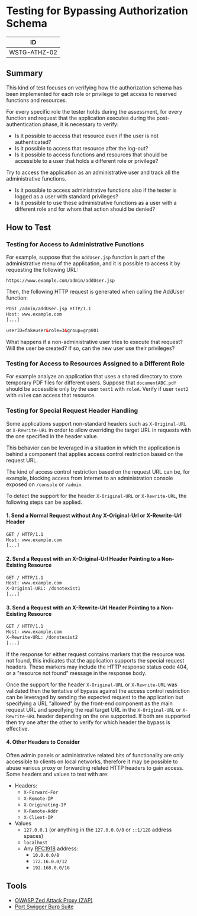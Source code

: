 # Testing for Bypassing Authorization Schema

|ID          |
|------------|
|WSTG-ATHZ-02|

## Summary

This kind of test focuses on verifying how the authorization schema has been implemented for each role or privilege to get access to reserved functions and resources.

For every specific role the tester holds during the assessment, for every function and request that the application executes during the post-authentication phase, it is necessary to verify:

- Is it possible to access that resource even if the user is not authenticated?
- Is it possible to access that resource after the log-out?
- Is it possible to access functions and resources that should be accessible to a user that holds a different role or privilege?

Try to access the application as an administrative user and track all the administrative functions.

- Is it possible to access administrative functions also if the tester is logged as a user with standard privileges?
- Is it possible to use these administrative functions as a user with a different role and for whom that action should be denied?

## How to Test

### Testing for Access to Administrative Functions

For example, suppose that the `AddUser.jsp` function is part of the administrative menu of the application, and it is possible to access it by requesting the following URL:

`https://www.example.com/admin/addUser.jsp`

Then, the following HTTP request is generated when calling the AddUser function:

```html
POST /admin/addUser.jsp HTTP/1.1
Host: www.example.com
[...]

userID=fakeuser&role=3&group=grp001
```

What happens if a non-administrative user tries to execute that request? Will the user be created? If so, can the new user use their privileges?

### Testing for Access to Resources Assigned to a Different Role

For example analyze an application that uses a shared directory to store temporary PDF files for different users. Suppose that `documentABC.pdf` should be accessible only by the user `test1` with `roleA`. Verify if user `test2` with `roleB` can access that resource.

### Testing for Special Request Header Handling

Some applications support non-standard headers such as `X-Original-URL` or `X-Rewrite-URL` in order to allow overriding the target URL in requests with the one specified in the header value.

This behavior can be leveraged in a situation in which the application is behind a component that applies access control restriction based on the request URL.

The kind of access control restriction based on the request URL can be, for example, blocking access from Internet to an administration console exposed on `/console` or `/admin`.

To detect the support for the header `X-Original-URL` or `X-Rewrite-URL`, the following steps can be applied.

#### 1. Send a Normal Request without Any X-Original-Url or X-Rewrite-Url Header

```html
GET / HTTP/1.1
Host: www.example.com
[...]
```

#### 2. Send a Request with an X-Original-Url Header Pointing to a Non-Existing Resource

```html
GET / HTTP/1.1
Host: www.example.com
X-Original-URL: /donotexist1
[...]
```

#### 3. Send a Request with an X-Rewrite-Url Header Pointing to a Non-Existing Resource

```html
GET / HTTP/1.1
Host: www.example.com
X-Rewrite-URL: /donotexist2
[...]
```

If the response for either request contains markers that the resource was not found, this indicates that the application supports the special request headers. These markers may include the HTTP response status code 404, or a "resource not found" message in the response body.

Once the support for the header `X-Original-URL` or `X-Rewrite-URL` was validated then the tentative of bypass against the access control restriction can be leveraged by sending the expected request to the application but specifying a URL "allowed" by the front-end component as the main request URL and specifying the real target URL in the `X-Original-URL` or `X-Rewrite-URL` header depending on the one supported. If both are supported then try one after the other to verify for which header the bypass is effective.

#### 4. Other Headers to Consider

Often admin panels or administrative related bits of functionality are only accessible to clients on local networks, therefore it may be possible to abuse various proxy or forwarding related HTTP headers to gain access. Some headers and values to test with are:

- Headers:
  - `X-Forward-For`
  - `X-Remote-IP`
  - `X-Originating-IP`
  - `X-Remote-Addr`
  - `X-Client-IP`
- Values
  - `127.0.0.1` (or anything in the `127.0.0.0/8` or `::1/128` address spaces)
  - `localhost`
  - Any [RFC1918](https://tools.ietf.org/html/rfc1918) address:
    - `10.0.0.0/8`
    - `172.16.0.0/12`
    - `192.168.0.0/16`

## Tools

- [OWASP Zed Attack Proxy (ZAP)](https://www.zaproxy.org/)
- [Port Swigger Burp Suite](https://portswigger.net/burp)
